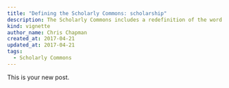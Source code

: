 ```yaml
---
title: "Defining the Scholarly Commons: scholarship"
description: The Scholarly Commons includes a redefinition of the word scholarship.
kind: vignette
author_name: Chris Chapman
created_at: 2017-04-21
updated_at: 2017-04-21
tags:
  - Scholarly Commons
---
```

This is your new post.
